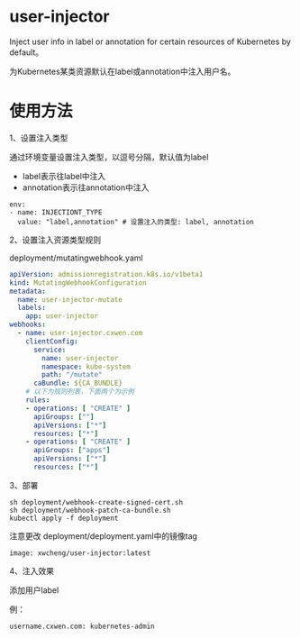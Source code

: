 # user-injector

Inject user info in label or annotation for certain resources of Kubernetes by default。

为Kubernetes某类资源默认在label或annotation中注入用户名。

# 使用方法

1、设置注入类型

通过环境变量设置注入类型，以逗号分隔，默认值为label

- label表示往label中注入
- annotation表示往annotation中注入

``` shell
env:
- name: INJECTIONT_TYPE
  value: "label,annotation" # 设置注入的类型: label, annotation
```

2、设置注入资源类型规则

deployment/mutatingwebhook.yaml

``` yaml
apiVersion: admissionregistration.k8s.io/v1beta1
kind: MutatingWebhookConfiguration
metadata:
  name: user-injector-mutate
  labels:
    app: user-injector
webhooks:
  - name: user-injector.cxwen.com
    clientConfig:
      service:
        name: user-injector
        namespace: kube-system
        path: "/mutate"
      caBundle: ${CA_BUNDLE}
    # 以下为规则列表，下面两个为示例
    rules:
    - operations: [ "CREATE" ]
      apiGroups: [""]
      apiVersions: ["*"]
      resources: ["*"]
    - operations: [ "CREATE" ]
      apiGroups: ["apps"]
      apiVersions: ["*"]
      resources: ["*"]
```

3、部署

``` shell
sh deployment/webhook-create-signed-cert.sh
sh deployment/webhook-patch-ca-bundle.sh
kubectl apply -f deployment
```

注意更改 deployment/deployment.yaml中的镜像tag

``` shell
image: xwcheng/user-injector:latest
```

4、注入效果

添加用户label

例：

``` shell
username.cxwen.com: kubernetes-admin
```


